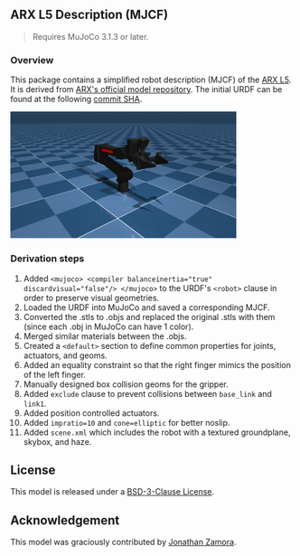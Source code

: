 ## ARX L5 Description (MJCF)

> Requires MuJoCo 3.1.3 or later.

### Overview

This package contains a simplified robot description (MJCF) of the [ARX L5](https://arx-x.com/). It is derived from [ARX's official model repository](https://github.com/ARXroboticsX/ARX_Model). The initial URDF can be found at the following [commit SHA](https://github.com/ARXroboticsX/ARX_Model/tree/af6fe43c873008a85bce6195c0f2160f1a1c14ce/X5/X5A).

<p float="left">
  <img src="arx_l5.png" width="400">
</p>

### Derivation steps

1.  Added `<mujoco> <compiler balanceinertia="true" discardvisual="false"/> </mujoco>` to the URDF's
    `<robot>` clause in order to preserve visual geometries.
2.  Loaded the URDF into MuJoCo and saved a corresponding MJCF.
3.  Converted the .stls to .objs and replaced the original .stls with them (since each .obj in MuJoCo can have 1 color).
4.  Merged similar materials between the .objs.
5.  Created a `<default>` section to define common properties for joints, actuators, and geoms.
6.  Added an equality constraint so that the right finger mimics the position of the left finger.
7.  Manually designed box collision geoms for the gripper.
8.  Added `exclude` clause to prevent collisions between `base_link` and `link1`.
9.  Added position controlled actuators.
10. Added `impratio=10` and `cone=elliptic` for better noslip.
11. Added `scene.xml` which includes the robot with a textured groundplane, skybox, and haze.

## License

This model is released under a [BSD-3-Clause License](LICENSE).

## Acknowledgement

This model was graciously contributed by [Jonathan Zamora](https://jonzamora.dev/).

